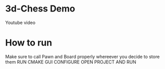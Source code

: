 # 3d-Chess Demo
Youtube video

# How to run
Make sure to call Pawn and Board properly whereever you decide to store them
RUN CMAKE GUI
CONFIGURE 
OPEN PROJECT AND RUN
